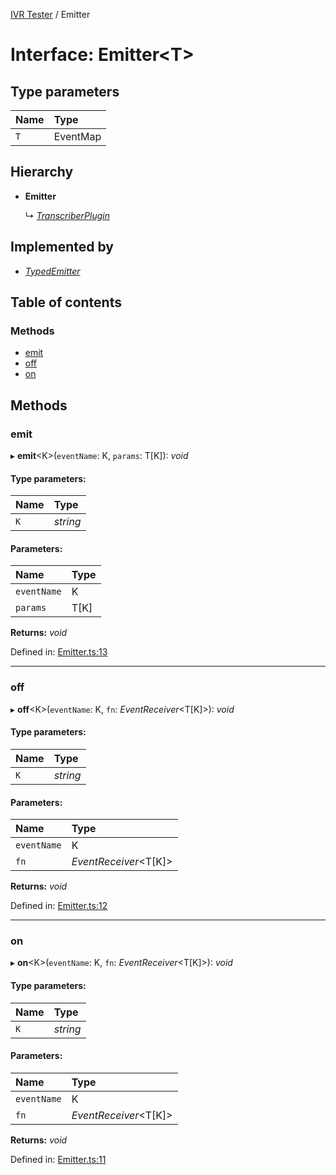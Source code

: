 [IVR Tester](../README.md) / Emitter

# Interface: Emitter<T\>

## Type parameters

Name | Type |
:------ | :------ |
`T` | EventMap |

## Hierarchy

* **Emitter**

  ↳ [*TranscriberPlugin*](transcriberplugin.md)

## Implemented by

* [*TypedEmitter*](../classes/typedemitter.md)

## Table of contents

### Methods

- [emit](emitter.md#emit)
- [off](emitter.md#off)
- [on](emitter.md#on)

## Methods

### emit

▸ **emit**<K\>(`eventName`: K, `params`: T[K]): *void*

#### Type parameters:

Name | Type |
:------ | :------ |
`K` | *string* |

#### Parameters:

Name | Type |
:------ | :------ |
`eventName` | K |
`params` | T[K] |

**Returns:** *void*

Defined in: [Emitter.ts:13](https://github.com/LuisAntezana/ivr-tester/blob/b11e440/packages/ivr-tester/src/Emitter.ts#L13)

___

### off

▸ **off**<K\>(`eventName`: K, `fn`: *EventReceiver*<T[K]\>): *void*

#### Type parameters:

Name | Type |
:------ | :------ |
`K` | *string* |

#### Parameters:

Name | Type |
:------ | :------ |
`eventName` | K |
`fn` | *EventReceiver*<T[K]\> |

**Returns:** *void*

Defined in: [Emitter.ts:12](https://github.com/LuisAntezana/ivr-tester/blob/b11e440/packages/ivr-tester/src/Emitter.ts#L12)

___

### on

▸ **on**<K\>(`eventName`: K, `fn`: *EventReceiver*<T[K]\>): *void*

#### Type parameters:

Name | Type |
:------ | :------ |
`K` | *string* |

#### Parameters:

Name | Type |
:------ | :------ |
`eventName` | K |
`fn` | *EventReceiver*<T[K]\> |

**Returns:** *void*

Defined in: [Emitter.ts:11](https://github.com/LuisAntezana/ivr-tester/blob/b11e440/packages/ivr-tester/src/Emitter.ts#L11)
